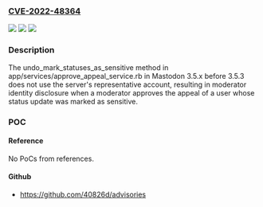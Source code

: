 ### [CVE-2022-48364](https://cve.mitre.org/cgi-bin/cvename.cgi?name=CVE-2022-48364)
![](https://img.shields.io/static/v1?label=Product&message=n%2Fa&color=blue)
![](https://img.shields.io/static/v1?label=Version&message=n%2Fa&color=blue)
![](https://img.shields.io/static/v1?label=Vulnerability&message=n%2Fa&color=brighgreen)

### Description

The undo_mark_statuses_as_sensitive method in app/services/approve_appeal_service.rb in Mastodon 3.5.x before 3.5.3 does not use the server's representative account, resulting in moderator identity disclosure when a moderator approves the appeal of a user whose status update was marked as sensitive.

### POC

#### Reference
No PoCs from references.

#### Github
- https://github.com/40826d/advisories

